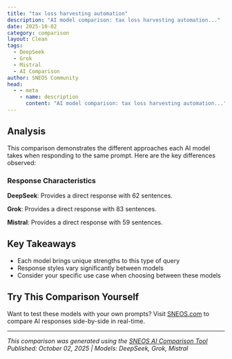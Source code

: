 ```yaml
---
title: "tax loss harvesting automation"
description: "AI model comparison: tax loss harvesting automation..."
date: 2025-10-02
category: comparison
layout: Clean
tags:
  - DeepSeek
  - Grok
  - Mistral
  - AI Comparison
author: SNEOS Community
head:
  - - meta
    - name: description
      content: "AI model comparison: tax loss harvesting automation..."
---
```


<ChatComparison
  title="tax loss harvesting automation"
  prompt="tax loss harvesting automation"
  :responses='{
    "DeepSeek": "Of course. Tax Loss Harvesting (TLH) automation is a sophisticated feature offered by many modern investment platforms, primarily robo-advisors. It uses algorithms to systematically identify and realize investment losses to offset capital gains and reduce your tax liability.\n\nHere\u2019s a comprehensive breakdown of how it works, its benefits, risks, and the key players in the space.\n\n---\n\n### How Automated Tax Loss Harvesting Works\n\nThe process is fully automated and happens behind the scenes. Here are the key steps:\n\n1.  **Continuous Portfolio Monitoring:** The algorithm constantly monitors the market value of every holding in your portfolio, 24/7.\n2.  **Loss Identification:** It identifies securities that are currently trading below their purchase price (i.e., are \u0022in the red\u0022).\n3.  **\u0022Substantially Identical\u0022 Security Screening:** This is the most critical step. The algorithm checks if selling the losing security would violate the **IRS\u0027s \u0022Wash Sale Rule.\u0022** This rule disallows the tax deduction if you buy a \u0022substantially identical\u0022 security 30 days before or after the sale.\n    *   The algorithm has a pre-defined list of \u0022partner\u0022 or \u0022proxy\u0022 ETFs for each holding. For example, if you sell Vanguard\u0027s S\u0026P 500 ETF (VOO) at a loss, the system might automatically buy iShares\u0027 S\u0026P 500 ETF (IVV). While they track the same index, they are from different providers and are **not** considered \u0022substantially identical\u0022 by the IRS.\n4.  **Automatic Execution:** If a suitable loss and a compliant replacement security are found, the system automatically executes the sell and buy orders.\n5.  **Tracking Harvested Losses:** The platform tracks all your realized losses for the year. These losses can be used to:\n    *   Offset capital gains (short-term or long-term).\n    *   Offset up to $3,000 of ordinary income.\n    *   Be carried forward indefinitely to offset gains in future years.\n\n---\n\n### Benefits of Automation\n\n*   **Efficiency and Scale:** Algorithms can monitor thousands of accounts and securities simultaneously, something impossible for a human to do effectively.\n*   **Emotion-Free:** It removes behavioral biases. Humans might be reluctant to sell a \u0022loser\u0022 hoping it will rebound, missing the tax-saving opportunity.\n*   **Capturing Small, Frequent Losses:** The system can harvest small losses throughout market volatility that you might not even notice, which can add up to significant tax savings over time.\n*   **Precision and Compliance:** The automation is designed specifically to avoid wash sales, reducing the risk of an accidental rule violation.\n\n---\n\n### Key Risks and Considerations\n\n*   **The Wash Sale Rule is Complex:** While algorithms are good, the definition of \u0022substantially identical\u0022 is not perfectly clear from the IRS. For example, two ETFs from different providers tracking the same index are generally considered safe, but the rules for individual stocks or more niche funds can be murkier.\n*   **Out-of-Platform Purchases:** A major risk is you **accidentally triggering a wash sale yourself**. If the algorithm sells XYZ ETF at a loss in your robo-advisor account, but you buy the same XYZ ETF in your separate IRA or brokerage account within the 30-day window, you\u0027ve created a wash sale. Most platforms cannot monitor your external accounts.\n*   **Drift in Portfolio Exposure:** The replacement security is similar but not identical. Over time, this can cause your portfolio to slightly drift from its target allocation, though the algorithms are designed to manage this.\n*   **Reset of Cost Basis:** When you sell and buy a new security, you reset your cost basis to a lower price. This means a larger potential capital gain (and tax bill) when you eventually sell the replacement security in the future. TLH is a tax *deferral* strategy, not elimination.\n*   **Short-Term vs. Long-Term:** The benefit is greatest when harvesting short-term losses (on assets held \u003C1 year) as they first offset short-term gains, which are taxed at a higher income tax rate.\n\n---\n\n### Major Platforms Offering Automated TLH\n\n| Platform | TLH Offering | Key Features \u0026 Notes |\n| :--- | :--- | :--- |\n| **Wealthfront** | **Flagship Feature** | Pioneered the concept. Offers daily monitoring, direct index harvesting (for larger accounts, selling individual stocks), and handles all wash-sale logic. |\n| **Betterment** | **Flagship Feature** | Offers TLH across all taxable accounts. Has a \u0022Tax Impact Preview\u0022 and a sophisticated system for pairing securities. |\n| **Charles Schwab** | **Intelligent Portfolios** | Offers automated TLH, but it\u0027s part of their robo-advisor product, not available for self-directed accounts. |\n| **Fidelity** | **Fidelity Go** | Automated TLH is available in their robo-advisor (Fidelity Go) for accounts over a certain threshold. |\n| **Vanguard** | **Digital Advisor** | Their robo-advisor offers TLH, but it\u0027s generally considered less aggressive than Wealthfront or Betterment. |\n| **M1 Finance** | **M1 Plus (Paid Tier)** | Offers automated TLH for taxable accounts for subscribers to their M1 Plus membership. |\n| **Interactive Brokers** | **IBKR Portfolio Optimizer** | Offers a powerful, customizable tool for advanced traders and investors to run TLH simulations and execute. |\n\n---\n\n### Checklist: Is Automated TLH Right for You?\n\nAutomated TLH is most effective for investors who:\n\n*   \u2705 Have a **taxable investment account** (it\u0027s irrelevant for IRAs and 401(k)s).\n*   \u2705 Are in a **medium-to-high federal/state income tax bracket**.\n*   \u2705 Plan to **hold investments for the long term**.\n*   \u2705 Are comfortable with the process being **fully automated**.\n*   \u2705 Are disciplined about **not buying the same securities in other accounts**.\n*   \u2705 Have a portfolio large enough for the tax savings to outweigh any platform fees.\n\n### Final Thought\n\nAutomated Tax Loss Harvesting is a powerful tool that democratizes a sophisticated tax strategy. For the right investor, it can add significant \u0022alpha\u0022 (excess return) through tax savings. However, it\u0027s crucial to understand the mechanics and risks, especially the Wash Sale Rule, to ensure it works as intended. Always consult with a tax professional for advice specific to your financial situation.",
    "Grok": "Tax loss harvesting is a strategy used by investors to offset capital gains by selling investments at a loss, thereby reducing taxable income. Automating this process can save time, ensure consistency, and maximize tax benefits. Below, I\u0027ll explain the concept, how automation works, and tools or considerations for setting it up.\n\n### What is Tax Loss Harvesting?\nTax loss harvesting involves selling securities that have declined in value to realize a loss, which can then be used to offset capital gains from other investments. If losses exceed gains, up to $3,000 of the excess loss can be deducted against ordinary income per year in the U.S. (per IRS rules), with any remaining losses carried forward to future years.\n\nKey rules to follow (U.S.-specific, consult a tax advisor for other regions):\n- **Wash Sale Rule**: You cannot claim a loss if you repurchase the same or a \u0022substantially identical\u0022 security within 30 days before or after the sale.\n- Losses must be realized by the end of the tax year (December 31) to count for that year.\n\n### Why Automate Tax Loss Harvesting?\nManual tax loss harvesting can be time-consuming and prone to errors, especially for portfolios with many holdings. Automation offers:\n1. **Efficiency**: Automatically scans for opportunities to harvest losses without constant monitoring.\n2. **Precision**: Identifies optimal trades based on predefined rules or algorithms.\n3. **Wash Sale Avoidance**: Tracks holdings to prevent disallowed losses due to premature repurchasing.\n4. **Consistency**: Executes trades based on market conditions or thresholds, removing emotional bias.\n\n### How Tax Loss Harvesting Automation Works\nAutomation typically relies on software or robo-advisors that integrate with your brokerage account. The process generally includes:\n1. **Portfolio Monitoring**: The system continuously tracks your investments for unrealized losses.\n2. **Loss Identification**: Algorithms identify securities with losses that can offset gains, considering factors like the size of the loss, tax implications, and portfolio goals.\n3. **Trade Execution**: Automatically sells the losing positions and, if desired, reinvests in a similar (but not identical) asset to maintain market exposure while avoiding wash sale violations.\n4. **Reporting**: Generates tax documents or summaries to simplify filing.\n\n### Tools for Automating Tax Loss Harvesting\nSeveral platforms and tools offer automated tax loss harvesting, often as part of a broader robo-advisor or portfolio management service:\n1. **Robo-Advisors**:\n   - **Wealthfront**: One of the pioneers in automated tax loss harvesting. Offers daily monitoring and harvesting for taxable accounts at no additional cost.\n   - **Betterment**: Provides tax loss harvesting with customizable settings and reinvestment options to avoid wash sales.\n   - **SoFi Automated Investing**: Includes tax loss harvesting for taxable accounts with a focus on low fees.\n2. **Brokerage Platforms**:\n   - Some brokerages, like **Charles Schwab** (via Schwab Intelligent Portfolios) and **Fidelity** (through managed accounts), offer automated harvesting as part of premium services.\n3. **Dedicated Software**:\n   - **TradeLog**: A tool for tracking trades and identifying tax loss harvesting opportunities, though it may require manual trade execution.\n   - **TurboTax** or **H\u0026R Block**: While not for automation of trades, these can integrate with brokerage data to help track losses for reporting.\n4. **Custom Solutions**:\n   - For advanced users or institutions, custom scripts using APIs from brokers (e.g., TD Ameritrade, Interactive Brokers) can be built to automate harvesting based on specific criteria. Programming in Python or using platforms like QuantConnect can facilitate this.\n\n### Steps to Set Up Automation\n1. **Choose a Platform**: Select a robo-advisor or software that supports tax loss harvesting and integrates with your brokerage.\n2. **Link Accounts**: Connect your taxable investment accounts to the platform for monitoring and trade execution.\n3. **Set Preferences**: Define parameters such as minimum loss thresholds, reinvestment options, or specific assets to exclude.\n4. **Review Compliance**: Ensure the platform adheres to wash sale rules and local tax regulations.\n5. **Monitor and Adjust**: Even with automation, periodically review the system\u2019s performance and consult a tax professional to optimize results.\n\n### Considerations and Risks\n- **Wash Sale Rule Violations**: Automation may not always perfectly account for complex scenarios involving multiple accounts or similar securities.\n- **Trading Costs**: Frequent trades for harvesting might incur fees or commissions, though many platforms minimize or eliminate these.\n- **Market Risk**: Selling at a loss and reinvesting in a different asset may result in missed opportunities if the original asset rebounds quickly.\n- **Tax Law Changes**: Automation tools are based on current regulations, which can change, requiring manual adjustments.\n- **Account Types**: Tax loss harvesting typically applies only to taxable accounts, not tax-advantaged accounts like IRAs or 401(k)s.\n\n### DIY Automation with Code (Advanced)\nFor tech-savvy investors, you can build a custom solution using brokerage APIs. A basic workflow in Python might look like this:\n1. Use an API (e.g., Alpaca, Interactive Brokers) to pull portfolio data.\n2. Identify positions with unrealized losses using a simple threshold (e.g., loss \u003E 5%).\n3. Check for wash sale constraints by tracking buy/sell history within 30 days.\n4. Execute sell orders and optionally buy a substitute ETF or stock.\n5. Log transactions for tax reporting.\nExample libraries: \u0060pandas\u0060 for data analysis, \u0060requests\u0060 for API calls, \u0060ccxt\u0060 for crypto exchanges.\n\n**Warning**: DIY solutions require thorough testing to avoid errors in trade execution or tax compliance.\n\n### Conclusion\nAutomating tax loss harvesting can be a powerful way to optimize your investment portfolio for tax efficiency. Platforms like Wealthfront or Betterment are ideal for most investors due to their simplicity and low cost. For more control, custom solutions or manual oversight with tools like TradeLog can work. Always consult with a tax advisor to ensure compliance with local laws and to tailor the strategy to your financial situation. If you\u0027re exploring a specific platform or need help with a custom setup, let me know!",
    "Mistral": "Tax loss harvesting is a strategy used by investors to offset capital gains by selling investments at a loss. Automating this process can help investors manage their portfolios more efficiently and potentially reduce their tax liabilities. Here are some key aspects and tools involved in automating tax loss harvesting:\n\n### Key Aspects of Tax Loss Harvesting Automation\n\n1. **Portfolio Monitoring**:\n   - Continuous monitoring of the portfolio to identify securities that have declined in value.\n   - Tracking the cost basis and current market value of each investment.\n\n2. **Loss Identification**:\n   - Automatically identifying securities that are trading below their purchase price.\n   - Calculating the potential tax benefit from selling these securities.\n\n3. **Trade Execution**:\n   - Automating the process of selling securities at a loss.\n   - Ensuring compliance with wash sale rules, which prohibit repurchasing the same or substantially identical securities within 30 days before or after the sale.\n\n4. **Reinvestment**:\n   - Automatically reinvesting the proceeds from the sale into similar but not identical securities to maintain market exposure.\n   - Ensuring the new investments are not subject to wash sale rules.\n\n5. **Reporting and Documentation**:\n   - Generating reports that document the tax loss harvesting transactions.\n   - Providing detailed records for tax filing purposes.\n\n### Tools for Automating Tax Loss Harvesting\n\n1. **Robo-Advisors**:\n   - Platforms like Wealthfront, Betterment, and Personal Capital offer automated tax loss harvesting as part of their services.\n   - These platforms use algorithms to monitor portfolios, identify losses, and execute trades.\n\n2. **Financial Software**:\n   - Tools like Quicken, Mint, and Personal Capital can help track investments and identify potential tax loss harvesting opportunities.\n   - Some financial planning software includes tax loss harvesting features.\n\n3. **Brokerage Platforms**:\n   - Many brokerage firms offer automated tax loss harvesting as a feature.\n   - Examples include Charles Schwab, Fidelity, and Vanguard.\n\n4. **Custom Algorithms**:\n   - For more sophisticated investors, custom algorithms can be developed to automate the tax loss harvesting process.\n   - These algorithms can be integrated with trading platforms via APIs.\n\n5. **Tax Planning Software**:\n   - Specialized tax planning software can help identify tax loss harvesting opportunities and provide detailed reports.\n   - Examples include TurboTax, H\u0026R Block, and TaxAct.\n\n### Steps to Implement Automated Tax Loss Harvesting\n\n1. **Set Up Monitoring**:\n   - Integrate your portfolio with a monitoring tool that tracks the performance of your investments.\n   - Ensure the tool can identify securities trading below their purchase price.\n\n2. **Define Rules**:\n   - Set rules for when to sell securities at a loss.\n   - Include parameters for wash sale compliance and reinvestment strategies.\n\n3. **Execute Trades**:\n   - Use automated trading platforms to execute the sales.\n   - Ensure the platform can handle the reinvestment of proceeds into similar but not identical securities.\n\n4. **Generate Reports**:\n   - Use reporting tools to document all tax loss harvesting transactions.\n   - Ensure the reports are detailed enough for tax filing purposes.\n\n5. **Review and Adjust**:\n   - Periodically review the automated process to ensure it is working as intended.\n   - Adjust the rules and parameters as needed based on market conditions and tax laws.\n\n### Benefits of Automating Tax Loss Harvesting\n\n1. **Efficiency**:\n   - Automation reduces the manual effort required to monitor and execute trades.\n   - Ensures timely execution of tax loss harvesting strategies.\n\n2. **Accuracy**:\n   - Reduces the risk of human error in identifying losses and executing trades.\n   - Ensures compliance with wash sale rules.\n\n3. **Cost Savings**:\n   - Potentially reduces tax liabilities by maximizing the use of capital losses.\n   - Can lead to better overall portfolio performance.\n\n4. **Documentation**:\n   - Provides detailed records for tax filing, reducing the risk of audits and penalties.\n\nBy leveraging automation, investors can streamline the tax loss harvesting process, ensuring they maximize their tax benefits while maintaining their investment strategy."
  }'
  published-date="10:06"
/>

## Analysis

This comparison demonstrates the different approaches each AI model takes when responding to the same prompt. Here are the key differences observed:

### Response Characteristics

**DeepSeek**: Provides a direct response with 62 sentences. 

**Grok**: Provides a direct response with 83 sentences. 

**Mistral**: Provides a direct response with 59 sentences. 

## Key Takeaways

- Each model brings unique strengths to this type of query
- Response styles vary significantly between models
- Consider your specific use case when choosing between these models

## Try This Comparison Yourself

Want to test these models with your own prompts? Visit [SNEOS.com](https://sneos.com) to compare AI responses side-by-side in real-time.

---

*This comparison was generated using the [SNEOS AI Comparison Tool](https://sneos.com)*
*Published: October 02, 2025 | Models: DeepSeek, Grok, Mistral*
